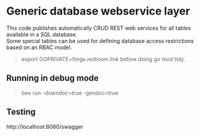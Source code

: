 Generic database webservice layer
=================================
This code publishes automatically CRUD REST web services for all tables available in a SQL database.  
Some special tables can be used for defining database access restrictions based on an RBAC model.

> export GOPRIVATE=forge.redroom.link
before doing go mod tidy.

Running in debug mode
---------------------
> bee run -downdoc=true -gendoc=true

Testing
-------
 http://localhost:8080/swagger
 